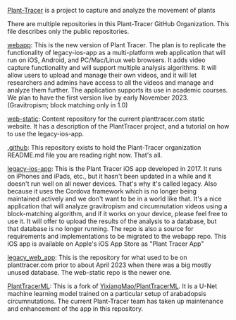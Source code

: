 <!--

**Here are some ideas to get you started:**

🙋‍♀️ A short introduction - what is your organization all about?
🌈 Contribution guidelines - how can the community get involved?
👩‍💻 Useful resources - where can the community find your docs? Is there anything else the community should know?
🍿 Fun facts - what does your team eat for breakfast?
🧙 Remember, you can do mighty things with the power of [Markdown](https://docs.github.com/github/writing-on-github/getting-started-with-writing-and-formatting-on-github/basic-writing-and-formatting-syntax)
-->

[Plant-Tracer](https://github.com/Plant-Tracer/) is a project to capture and analyze the movement of plants

There are multiple repositories in this Plant-Tracer GitHub Organization. This file describes only the public repositories.

[webapp](https://github.com/Plant-Tracer/webapp): This is the new version of Plant Tracer. The plan is to replicate the functionality of legacy-ios-app as a multi-platform web application that will run on iOS, Android, and PC/Mac/Linux web browsers. It adds video capture functionality and will support multiple analysis algorithms. It will allow users to upload and manage their own videos, and it will let researchers and admins have access to all the videos and manage and analyze them further. The application supports its use in academic courses. We plan to have the first version live by early November 2023. (Gravitropism; block matching only in 1.0)

[web-static](https://github.com/Plant-Tracer/web-static): Content repository for the current planttracer.com static website. It has a description of the PlantTracer project, and a tutorial on how to use the legacy-ios-app.

[.github](https://github.com/Plant-Tracer/.github): This repository exists to hold the Plant-Tracer organization README.md file you are reading right now. That's all.

[legacy-ios-app](https://github.com/Plant-Tracer/legacy_ios_app): This is the Plant Tracer iOS app developed in 2017. It runs on iPhones and iPads, etc., but it hasn't been updated in a while and it doesn't run well on all newer devices. That's why it's called legacy. Also because it uses the Cordova framework which is no longer being maintained actively and we don't want to be in a world like that. It's a nice application that will analyze gravitropism and circumnutation videos using a block-matching algorithm, and if it works on your device, please feel free to use it. It will offer to upload the results of the analysis to a database, but that database is no longer running. The repo is also a source for requirements and implementations to be migrated to the webapp repo. This iOS app is available on Apple's iOS App Store as "Plant Tracer App"

[legacy_web_app](https://github.com/Plant-Tracer/legacy_web_app): This is the repository for what used to be on planttracer.com prior to about April 2023 when there was a big mostly unused database. The web-static repo is the newer one.

[PlantTracerML](https://github.com/Plant-Tracer/PlantTracerML): This is a fork of [YixiangMao/PlantTracerML](https://github.com/YixiangMao/PlantTracerML). It is a U-Net machine learning model trained on a particular setup of arabadopsis circumnutations. The current Plant-Tracer team has taken up maintenance and enhancement of the app in this repository.
